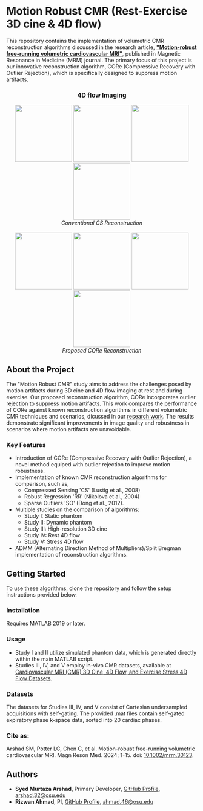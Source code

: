 # Motion Robust CMR (Rest-Exercise 3D cine & 4D flow)

This repository contains the implementation of volumetric CMR reconstruction algorithms discussed in the research article, **["Motion-robust free-running volumetric cardiovascular MRI"](http://doi.org/10.1002/mrm.30123 )**, published in Magnetic Resonance in Medicine (MRM) journal. The primary focus of this project is our innovative reconstruction algorithm, CORe (Compressive Recovery with Outlier Rejection), which is specifically designed to suppress motion artifacts.
<p align="center">
  <h3 align="center">4D flow Imaging</h3>
</p>
<p align="center">
  <img src="https://github.com/OSU-MR/motion-robust-CMR/assets/97550963/c0009d80-6d4c-43f2-80dc-aa39fc82621a" height="150"/>
  <img src="https://github.com/OSU-MR/motion-robust-CMR/assets/97550963/78bec8c9-1d59-4a5e-bd16-3d7cbd1e2542" height="150"/>
  <img src="https://github.com/OSU-MR/motion-robust-CMR/assets/97550963/0394e661-6f01-47c2-8222-f3c49ec85f07" height="150"/>
  <img src="https://github.com/OSU-MR/motion-robust-CMR/assets/97550963/058f9fdd-e747-48de-9174-28e3900d5b79"height="150"/>
  <br>
  <em>Conventional CS Reconstruction</em>
  <br>
  <br>
  <img src="https://github.com/OSU-MR/motion-robust-CMR/assets/97550963/867e745a-e4aa-4546-a5cb-4a002c1c2fec" height="150"/>
  <img src="https://github.com/OSU-MR/motion-robust-CMR/assets/97550963/819588f0-7029-4748-a93c-627f141a906d" height="150"/>
  <img src="https://github.com/OSU-MR/motion-robust-CMR/assets/97550963/819588f0-7029-4748-a93c-627f141a906d" height="150"/>
  <img src="https://github.com/OSU-MR/motion-robust-CMR/assets/97550963/d73e0771-c8bb-4e55-856d-11658edfc4f3" height="150"/>
  <br>
  <em>Proposed CORe Reconstruction</em>
<!--  <em>Conventional CS Reconstruction</em></span>-->
  <!-- <img src="https://github.com/OSU-MR/motion-robust-CMR/assets/97550963/db49819d-3aa0-4614-ad37-46f904f9bf22" width="200" height="20"/>-->
 <!-- <em>Proposed CORe Reconstruction</em></span>-->
</p>

## About the Project

The "Motion Robust CMR" study aims to address the challenges posed by motion artifacts during 3D cine and 4D flow imaging at rest and during exercise. Our proposed reconstruction algorithm, CORe incorporates outlier rejection to suppress motion artifacts. This work compares the performance of CORe against known reconstruction algorithms in different volumetric CMR techniques and scenarios, dicussed in our [research work](http://doi.org/10.1002/mrm.30123 ). The results demonstrate significant improvements in image quality and robustness in scenarios where motion artifacts are unavoidable.

### Key Features
- Introduction of CORe (Compressive Recovery with Outlier Rejection), a novel method equiped with outlier rejection to improve motion robustness.
- Implementation of known CMR reconstruction algorithms for comparison, such as,
  - Compressed Sensing 'CS' (Lustig et al., 2008)
  - Robust Regression 'RR' (Nikolova et al., 2004)
  - Sparse Outliers 'SO' (Dong et al., 2012).
- Multiple studies on the comparison of algorithms:
   - Study I: Static phantom
   - Study II: Dynamic phantom
   - Study III: High-resolution 3D cine
   - Study IV: Rest 4D flow
   - Study V: Stress 4D flow
- ADMM (Alternating Direction Method of Multipliers)/Split Bregman implementation of reconstruction algorithms.

## Getting Started

To use these algorithms, clone the repository and follow the setup instructions provided below.

### Installation

Requires MATLAB 2019 or later.

### Usage
- Study I and II utilize simulated phantom data, which is generated directly within the main MATLAB script.
- Studies III, IV, and V employ in-vivo CMR datasets, available at [Cardiovascular MRI (CMR) 3D Cine, 4D Flow, and Exercise Stress 4D Flow Datasets](https://zenodo.org/records/8105485).

### [Datasets](https://zenodo.org/records/8105485)
The datasets for Studies III, IV, and V consist of Cartesian undersampled acquisitions with self-gating. The provided .mat files contain self-gated expiratory phase k-space data, sorted into 20 cardiac phases.


### Cite as:

Arshad SM, Potter LC, Chen C, et al. Motion-robust free-running volumetric cardiovascular MRI. Magn Reson Med. 2024; 1-15. doi: [10.1002/mrm.30123](http://doi.org/10.1002/mrm.30123).

## Authors 

- **Syed Murtaza Arshad**, Primary Developer, [GitHub Profile](https://github.com/syedmurtazaarshad), arshad.32@osu.edu
- **Rizwan Ahmad**, PI, [GitHub Profile](https://github.com/OSU-CMR), ahmad.46@osu.edu
